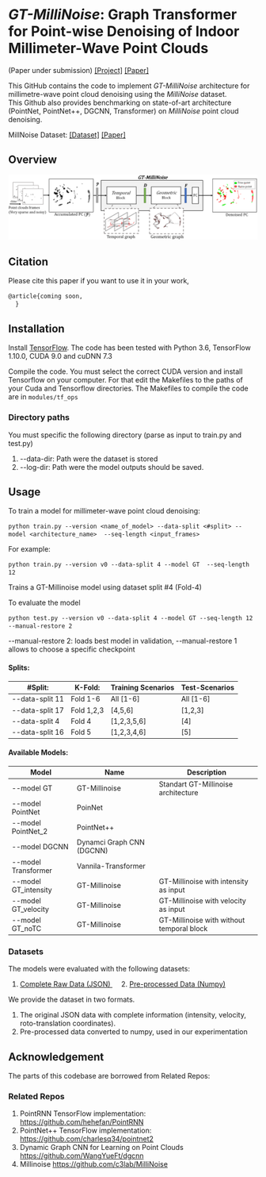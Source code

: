 # _GT-MilliNoise_: Graph Transformer for Point-wise Denoising of Indoor Millimeter-Wave Point Clouds

(Paper under submission) [[Project]]() [[Paper]]() 

This GitHub contains the code to implement  _GT-MilliNoise_ architecture for millimetre-wave point cloud denoising using the _MilliNoise_ dataset.    
This Github also provides benchmarking on state-of-art architecture (PointNet, PointNet++, DGCNN, Transformer) on _MilliNoise_ point cloud denoising.

MillNoise Dataset: [[Dataset]](https://github.com/c3lab/MilliNoise)  [[Paper]](https://dl.acm.org/doi/10.1145/3625468.3652189) 


## Overview
<img src="https://github.com/PedroTavaresGomes/GTMillinoise_placeholder/blob/main/imgs/pipeline.png" scale="0.2">


## Citation
Please cite this paper if you want to use it in your work,

	@article{coming soon,
	  }
## Installation

Install <a href="https://www.tensorflow.org/get_started/os_setup" target="_blank">TensorFlow</a>. The code has been tested with Python 3.6, TensorFlow 1.10.0, CUDA 9.0 and cuDNN 7.3

Compile the code. You must select the correct CUDA version and install Tensorflow on your computer. For that edit the Makefiles to the paths of your Cuda and Tensorflow directories.
The Makefiles to compile the code are in `modules/tf_ops`

### Directory paths
You must specific the following directory (parse as input to train.py and test.py)
1. --data-dir: Path were the dataset is stored
2. --log-dir: Path were the model outputs should be saved.


## Usage 

To train a model for millimeter-wave point cloud denoising:

    python train.py --version <name_of_model> --data-split <#split> --model <architecture_name>  --seq-length <input_frames>

For example:

    python train.py --version v0 --data-split 4 --model GT  --seq-length 12 

Trains a GT-Millinoise model using dataset split #4 (Fold-4)

To evaluate the model

    python test.py --version v0 --data-split 4 --model GT --seq-length 12 --manual-restore 2 

  --manual-restore 2: loads best model in validation, --manual-restore 1 allows to choose a specific checkpoint

#### Splits:
| #Split: | K-Fold: | Training Scenarios | Test-Scenarios    
|---|---|---|---|
| --data-split 11  | Fold 1-6 | All [1-6] | All [1-6] |
| --data-split 17  | Fold 1,2,3 | [4,5,6] | [1,2,3] |
| --data-split 4  | Fold 4 | [1,2,3,5,6] | [4] |
| --data-split 16  | Fold 5 | [1,2,3,4,6] | [5] |

#### Available Models:
| Model | Name | Description |     
|---|---|---|
| --model GT  | GT-Millinoise | Standart GT-Millinoise architecture |
| --model PointNet  | PoinNet | |
| --model PointNet_2  | PointNet++ |  |
| --model DGCNN  | Dynamci Graph CNN (DGCNN) |  |
| --model Transformer  | Vannila-Transformer |  |
| --model GT_intensity  | GT-Millinoise | GT-Millinoise with intensity as input |
| --model GT_velocity  | GT-Millinoise | GT-Millinoise with velocity as input |
| --model GT_noTC  | GT-Millinoise | GT-Millinoise with  without temporal block |



### Datasets
The models were evaluated with the following datasets:
1. [Complete Raw Data (JSON) ](https://github.com/c3lab/MilliNoise) &emsp; 2. [Pre-processed Data (Numpy)](https://drive.google.com/drive/folders/1VsGyA5BAXvA7Rh-vBG3n2Z6-CFw0Zg75?usp=sharing) &emsp; 

We provide the dataset in two formats.
1. The original JSON data  with complete information (intensity, velocity, roto-translation coordinates).
2. Pre-processed data converted to numpy, used in our experimentation


## Acknowledgement
The parts of this codebase are borrowed from Related Repos:

### Related Repos
1. PointRNN TensorFlow implementation: https://github.com/hehefan/PointRNN
2. PointNet++ TensorFlow implementation: https://github.com/charlesq34/pointnet2
3. Dynamic Graph CNN for Learning on Point Clouds https://github.com/WangYueFt/dgcnn
4. Millinoise https://github.com/c3lab/MilliNoise

